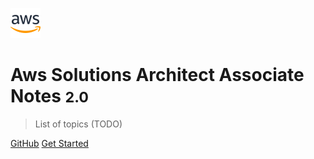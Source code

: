 <!-- _coverpage.md -->

![logo](favicon.ico)

# Aws Solutions Architect Associate Notes <small>2.0</small>

> List of topics (TODO)

[GitHub](https://github.com/asif-simform/aws-solutions-architect-associate-notes)
[Get Started](#reactjs-questions-amp-answers)
